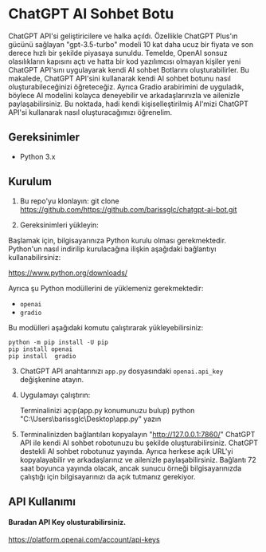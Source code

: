 
# ChatGPT AI Sohbet Botu

ChatGPT API'si geliştiricilere ve halka açıldı. Özellikle ChatGPT Plus'ın gücünü sağlayan "gpt-3.5-turbo" modeli 10 kat daha ucuz bir fiyata ve son derece hızlı bir şekilde piyasaya sunuldu. Temelde, OpenAI sonsuz olasılıkların kapısını açtı ve hatta bir kod yazılımcısı olmayan kişiler yeni ChatGPT API'sını uygulayarak kendi AI sohbet Botlarını oluşturabilirler. Bu makalede, ChatGPT API'sini kullanarak kendi AI sohbet botunu nasıl oluşturabileceğinizi öğreteceğiz. Ayrıca Gradio arabirimini de uyguladık, böylece AI modelini kolayca deneyebilir ve arkadaşlarınızla ve ailenizle paylaşabilirsiniz. Bu noktada, hadi kendi kişiselleştirilmiş AI'mizi ChatGPT API'si kullanarak nasıl oluşturacağımızı öğrenelim.


## Gereksinimler

- Python 3.x

## Kurulum

 1. Bu repo'yu klonlayın:
git clone https://github.com/https://github.com/barissglc/chatgpt-ai-bot.git


 2. Gereksinimleri yükleyin:

Başlamak için, bilgisayarınıza Python kurulu olması gerekmektedir. Python'un nasıl indirilip kurulacağına ilişkin aşağıdaki bağlantıyı kullanabilirsiniz:

https://www.python.org/downloads/

Ayrıca şu Python modüllerini de yüklemeniz gerekmektedir:

- `openai`
- `gradio`

Bu modülleri aşağıdaki komutu çalıştırarak yükleyebilirsiniz:

```
python -m pip install -U pip
pip install openai
pip install  gradio
```



 3. ChatGPT API anahtarınızı `app.py` dosyasındaki `openai.api_key` değişkenine atayın.

 4. Uygulamayı çalıştırın:

      Terminalinizi açıp(app.py konumunuzu bulup) python "C:\Users\barissglc\Desktop\app.py" yazın

5. Terminalinizden bağlantıları kopyalayın
    "http://127.0.0.1:7860/"
    ChatGPT API ile kendi AI sohbet robotunuzu bu şekilde oluşturabilirsiniz. ChatGPT destekli AI sohbet robotunuz yayında.
    Ayrıca herkese açık URL'yi kopyalayabilir ve arkadaşlarınız ve ailenizle paylaşabilirsiniz. Bağlantı 72 saat boyunca yayında olacak, ancak sunucu örneği bilgisayarınızda çalıştığı için bilgisayarınızı da açık tutmanız gerekiyor. 

## API Kullanımı

#### Buradan API Key olusturabilirsiniz.

https://platform.openai.com/account/api-keys

  
